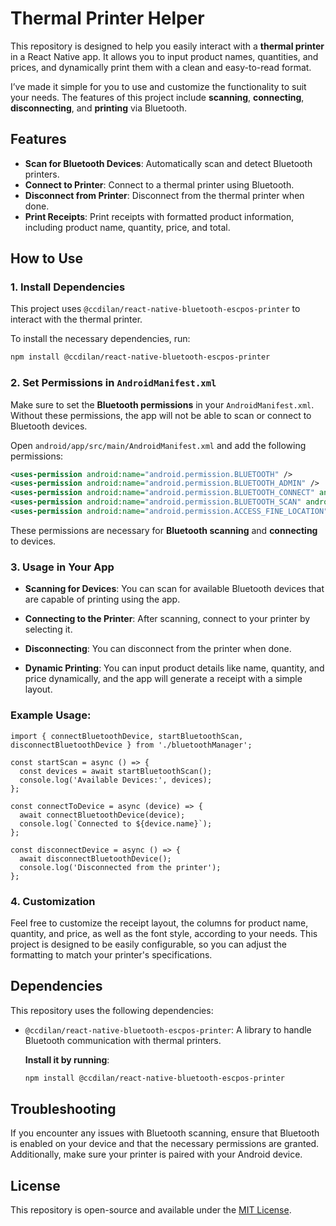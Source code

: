 
# Thermal Printer Helper

This repository is designed to help you easily interact with a **thermal printer** in a React Native app. It allows you to input product names, quantities, and prices, and dynamically print them with a clean and easy-to-read format. 

I’ve made it simple for you to use and customize the functionality to suit your needs. The features of this project include **scanning**, **connecting**, **disconnecting**, and **printing** via Bluetooth.

## Features

- **Scan for Bluetooth Devices**: Automatically scan and detect Bluetooth printers.
- **Connect to Printer**: Connect to a thermal printer using Bluetooth.
- **Disconnect from Printer**: Disconnect from the thermal printer when done.
- **Print Receipts**: Print receipts with formatted product information, including product name, quantity, price, and total.

## How to Use

### 1. **Install Dependencies**

This project uses `@ccdilan/react-native-bluetooth-escpos-printer` to interact with the thermal printer.

To install the necessary dependencies, run:

```bash
npm install @ccdilan/react-native-bluetooth-escpos-printer
```

### 2. **Set Permissions in `AndroidManifest.xml`**

Make sure to set the **Bluetooth permissions** in your `AndroidManifest.xml`. Without these permissions, the app will not be able to scan or connect to Bluetooth devices.

Open `android/app/src/main/AndroidManifest.xml` and add the following permissions:

```xml
<uses-permission android:name="android.permission.BLUETOOTH" />
<uses-permission android:name="android.permission.BLUETOOTH_ADMIN" />
<uses-permission android:name="android.permission.BLUETOOTH_CONNECT" android:maxSdkVersion="31"/>
<uses-permission android:name="android.permission.BLUETOOTH_SCAN" android:maxSdkVersion="31"/>
<uses-permission android:name="android.permission.ACCESS_FINE_LOCATION" />
```

These permissions are necessary for **Bluetooth scanning** and **connecting** to devices.

### 3. **Usage in Your App**

- **Scanning for Devices**: You can scan for available Bluetooth devices that are capable of printing using the app.
  
- **Connecting to the Printer**: After scanning, connect to your printer by selecting it.

- **Disconnecting**: You can disconnect from the printer when done.

- **Dynamic Printing**: You can input product details like name, quantity, and price dynamically, and the app will generate a receipt with a simple layout.

### Example Usage:

```tsx
import { connectBluetoothDevice, startBluetoothScan, disconnectBluetoothDevice } from './bluetoothManager';

const startScan = async () => {
  const devices = await startBluetoothScan();
  console.log('Available Devices:', devices);
};

const connectToDevice = async (device) => {
  await connectBluetoothDevice(device);
  console.log(`Connected to ${device.name}`);
};

const disconnectDevice = async () => {
  await disconnectBluetoothDevice();
  console.log('Disconnected from the printer');
};
```

### 4. **Customization**

Feel free to customize the receipt layout, the columns for product name, quantity, and price, as well as the font style, according to your needs. This project is designed to be easily configurable, so you can adjust the formatting to match your printer's specifications.

## Dependencies

This repository uses the following dependencies:

- `@ccdilan/react-native-bluetooth-escpos-printer`: A library to handle Bluetooth communication with thermal printers.
  
  **Install it by running**:
  
  ```bash
  npm install @ccdilan/react-native-bluetooth-escpos-printer
  ```

## Troubleshooting

If you encounter any issues with Bluetooth scanning, ensure that Bluetooth is enabled on your device and that the necessary permissions are granted. Additionally, make sure your printer is paired with your Android device.

## License

This repository is open-source and available under the [MIT License](LICENSE).
